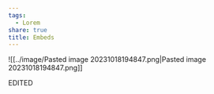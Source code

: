 ```yaml
---
tags:
  - Lorem
share: true
title: Embeds
---
```

![[../image/Pasted image 20231018194847.png|Pasted image 20231018194847.png]]






EDITED